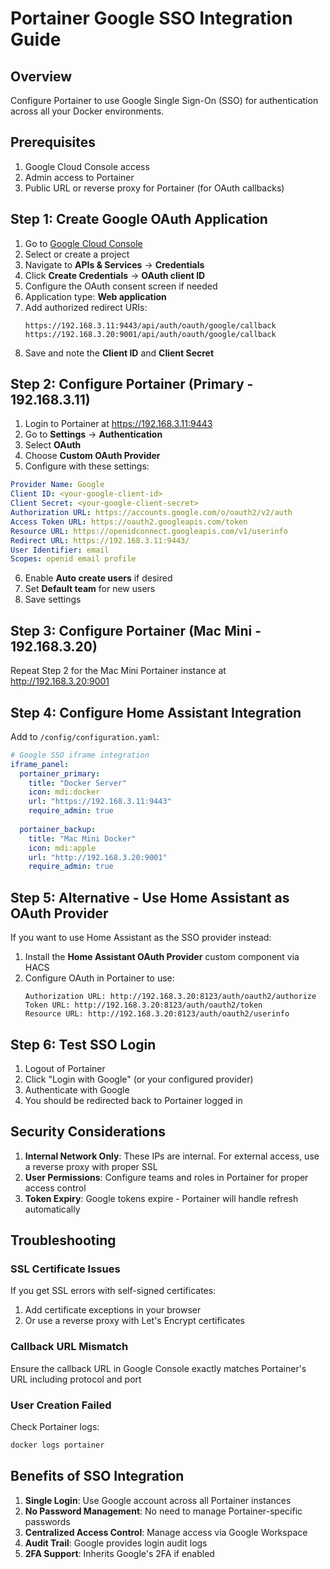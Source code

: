 # Portainer Google SSO Integration Guide

## Overview
Configure Portainer to use Google Single Sign-On (SSO) for authentication across all your Docker environments.

## Prerequisites
1. Google Cloud Console access
2. Admin access to Portainer
3. Public URL or reverse proxy for Portainer (for OAuth callbacks)

## Step 1: Create Google OAuth Application

1. Go to [Google Cloud Console](https://console.cloud.google.com)
2. Select or create a project
3. Navigate to **APIs & Services** → **Credentials**
4. Click **Create Credentials** → **OAuth client ID**
5. Configure the OAuth consent screen if needed
6. Application type: **Web application**
7. Add authorized redirect URIs:
   ```
   https://192.168.3.11:9443/api/auth/oauth/google/callback
   https://192.168.3.20:9001/api/auth/oauth/google/callback
   ```
8. Save and note the **Client ID** and **Client Secret**

## Step 2: Configure Portainer (Primary - 192.168.3.11)

1. Login to Portainer at https://192.168.3.11:9443
2. Go to **Settings** → **Authentication**
3. Select **OAuth** 
4. Choose **Custom OAuth Provider**
5. Configure with these settings:

```yaml
Provider Name: Google
Client ID: <your-google-client-id>
Client Secret: <your-google-client-secret>
Authorization URL: https://accounts.google.com/o/oauth2/v2/auth
Access Token URL: https://oauth2.googleapis.com/token
Resource URL: https://openidconnect.googleapis.com/v1/userinfo
Redirect URL: https://192.168.3.11:9443/
User Identifier: email
Scopes: openid email profile
```

6. Enable **Auto create users** if desired
7. Set **Default team** for new users
8. Save settings

## Step 3: Configure Portainer (Mac Mini - 192.168.3.20)

Repeat Step 2 for the Mac Mini Portainer instance at http://192.168.3.20:9001

## Step 4: Configure Home Assistant Integration

Add to `/config/configuration.yaml`:

```yaml
# Google SSO iframe integration
iframe_panel:
  portainer_primary:
    title: "Docker Server"
    icon: mdi:docker
    url: "https://192.168.3.11:9443"
    require_admin: true
    
  portainer_backup:
    title: "Mac Mini Docker"
    icon: mdi:apple
    url: "http://192.168.3.20:9001"
    require_admin: true
```

## Step 5: Alternative - Use Home Assistant as OAuth Provider

If you want to use Home Assistant as the SSO provider instead:

1. Install the **Home Assistant OAuth Provider** custom component via HACS
2. Configure OAuth in Portainer to use:
   ```
   Authorization URL: http://192.168.3.20:8123/auth/oauth2/authorize
   Token URL: http://192.168.3.20:8123/auth/oauth2/token
   Resource URL: http://192.168.3.20:8123/auth/oauth2/userinfo
   ```

## Step 6: Test SSO Login

1. Logout of Portainer
2. Click "Login with Google" (or your configured provider)
3. Authenticate with Google
4. You should be redirected back to Portainer logged in

## Security Considerations

1. **Internal Network Only**: These IPs are internal. For external access, use a reverse proxy with proper SSL
2. **User Permissions**: Configure teams and roles in Portainer for proper access control
3. **Token Expiry**: Google tokens expire - Portainer will handle refresh automatically

## Troubleshooting

### SSL Certificate Issues
If you get SSL errors with self-signed certificates:
1. Add certificate exceptions in your browser
2. Or use a reverse proxy with Let's Encrypt certificates

### Callback URL Mismatch
Ensure the callback URL in Google Console exactly matches Portainer's URL including protocol and port

### User Creation Failed
Check Portainer logs:
```bash
docker logs portainer
```

## Benefits of SSO Integration

1. **Single Login**: Use Google account across all Portainer instances
2. **No Password Management**: No need to manage Portainer-specific passwords
3. **Centralized Access Control**: Manage access via Google Workspace
4. **Audit Trail**: Google provides login audit logs
5. **2FA Support**: Inherits Google's 2FA if enabled